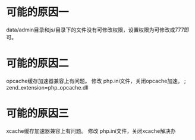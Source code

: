 # 可能的原因一

data/admin目录和js/目录下的文件没有可修改权限，设置权限为可修改或777即可。   

# 可能的原因二

opcache缓存加速器兼容上有问题。 修改 php.ini文件，关闭opcache加速。 ; zend_extension=php_opcache.dll   

# 可能的原因三

xcache缓存加速器兼容上有问题。 修改 php.ini文件，关闭xcache解决办